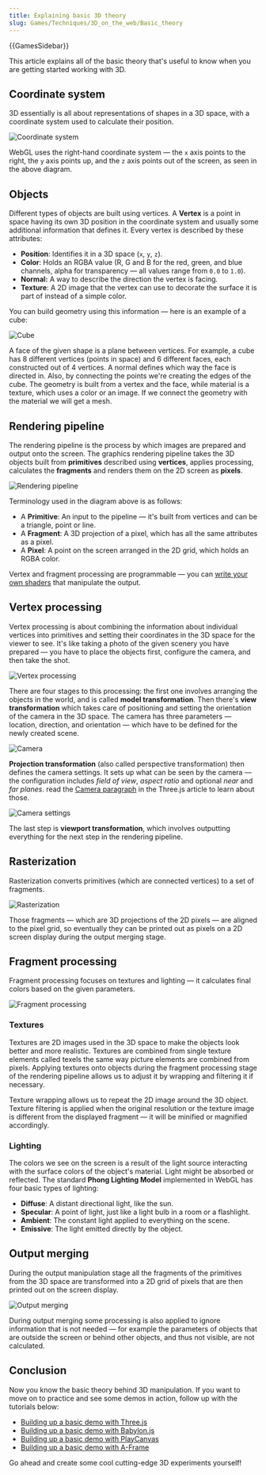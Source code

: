```yaml
---
title: Explaining basic 3D theory
slug: Games/Techniques/3D_on_the_web/Basic_theory
---
```


{{GamesSidebar}}

This article explains all of the basic theory that's useful to know when you are getting started working with 3D.

## Coordinate system

3D essentially is all about representations of shapes in a 3D space, with a coordinate system used to calculate their position.

![Coordinate system](mdn-games-3d-coordinate-system.png)

WebGL uses the right-hand coordinate system — the `x` axis points to the right, the `y` axis points up, and the `z` axis points out of the screen, as seen in the above diagram.

## Objects

Different types of objects are built using vertices. A **Vertex** is a point in space having its own 3D position in the coordinate system and usually some additional information that defines it. Every vertex is described by these attributes:

- **Position**: Identifies it in a 3D space (`x`, `y`, `z`).
- **Color**: Holds an RGBA value (R, G and B for the red, green, and blue channels, alpha for transparency — all values range from `0.0` to `1.0`).
- **Normal:** A way to describe the direction the vertex is facing.
- **Texture**: A 2D image that the vertex can use to decorate the surface it is part of instead of a simple color.

You can build geometry using this information — here is an example of a cube:

![Cube](mdn-games-3d-cube.png)

A face of the given shape is a plane between vertices. For example, a cube has 8 different vertices (points in space) and 6 different faces, each constructed out of 4 vertices. A normal defines which way the face is directed in. Also, by connecting the points we're creating the edges of the cube. The geometry is built from a vertex and the face, while material is a texture, which uses a color or an image. If we connect the geometry with the material we will get a mesh.

## Rendering pipeline

The rendering pipeline is the process by which images are prepared and output onto the screen. The graphics rendering pipeline takes the 3D objects built from **primitives** described using **vertices**, applies processing, calculates the **fragments** and renders them on the 2D screen as **pixels**.

![Rendering pipeline](mdn-games-3d-rendering-pipeline.png)

Terminology used in the diagram above is as follows:

- A **Primitive**: An input to the pipeline — it's built from vertices and can be a triangle, point or line.
- A **Fragment**: A 3D projection of a pixel, which has all the same attributes as a pixel.
- A **Pixel**: A point on the screen arranged in the 2D grid, which holds an RGBA color.

Vertex and fragment processing are programmable — you can [write your own shaders](/en-US/docs/Games/Techniques/3D_on_the_web/GLSL_Shaders) that manipulate the output.

## Vertex processing

Vertex processing is about combining the information about individual vertices into primitives and setting their coordinates in the 3D space for the viewer to see. It's like taking a photo of the given scenery you have prepared — you have to place the objects first, configure the camera, and then take the shot.

![Vertex processing](mdn-games-3d-vertex-processing.png)

There are four stages to this processing: the first one involves arranging the objects in the world, and is called **model transformation**. Then there's **view transformation** which takes care of positioning and setting the orientation of the camera in the 3D space. The camera has three parameters — location, direction, and orientation — which have to be defined for the newly created scene.

![Camera](mdn-games-3d-camera.png)

**Projection transformation** (also called perspective transformation) then defines the camera settings. It sets up what can be seen by the camera — the configuration includes _field of view_, _aspect ratio_ and optional _near_ and _far planes_. read the [Camera paragraph](/en-US/docs/Games/Techniques/3D_on_the_web/Building_up_a_basic_demo_with_Three.js#camera) in the Three.js article to learn about those.

![Camera settings](mdn-games-3d-camera-settings.png)

The last step is **viewport transformation**, which involves outputting everything for the next step in the rendering pipeline.

## Rasterization

Rasterization converts primitives (which are connected vertices) to a set of fragments.

![Rasterization](mdn-games-3d-rasterization.png)

Those fragments — which are 3D projections of the 2D pixels — are aligned to the pixel grid, so eventually they can be printed out as pixels on a 2D screen display during the output merging stage.

## Fragment processing

Fragment processing focuses on textures and lighting — it calculates final colors based on the given parameters.

![Fragment processing](mdn-games-3d-fragment-processing.png)

### Textures

Textures are 2D images used in the 3D space to make the objects look better and more realistic. Textures are combined from single texture elements called texels the same way picture elements are combined from pixels. Applying textures onto objects during the fragment processing stage of the rendering pipeline allows us to adjust it by wrapping and filtering it if necessary.

Texture wrapping allows us to repeat the 2D image around the 3D object. Texture filtering is applied when the original resolution or the texture image is different from the displayed fragment — it will be minified or magnified accordingly.

### Lighting

The colors we see on the screen is a result of the light source interacting with the surface colors of the object's material. Light might be absorbed or reflected. The standard **Phong Lighting Model** implemented in WebGL has four basic types of lighting:

- **Diffuse**: A distant directional light, like the sun.
- **Specular**: A point of light, just like a light bulb in a room or a flashlight.
- **Ambient**: The constant light applied to everything on the scene.
- **Emissive**: The light emitted directly by the object.

## Output merging

During the output manipulation stage all the fragments of the primitives from the 3D space are transformed into a 2D grid of pixels that are then printed out on the screen display.

![Output merging](mdn-games-3d-output-merging.png)

During output merging some processing is also applied to ignore information that is not needed — for example the parameters of objects that are outside the screen or behind other objects, and thus not visible, are not calculated.

## Conclusion

Now you know the basic theory behind 3D manipulation. If you want to move on to practice and see some demos in action, follow up with the tutorials below:

- [Building up a basic demo with Three.js](/en-US/docs/Games/Techniques/3D_on_the_web/Building_up_a_basic_demo_with_Three.js)
- [Building up a basic demo with Babylon.js](/en-US/docs/Games/Techniques/3D_on_the_web/Building_up_a_basic_demo_with_Babylon.js)
- [Building up a basic demo with PlayCanvas](/en-US/docs/Games/Techniques/3D_on_the_web/Building_up_a_basic_demo_with_PlayCanvas)
- [Building up a basic demo with A-Frame](/en-US/docs/Games/Techniques/3D_on_the_web/Building_up_a_basic_demo_with_A-Frame)

Go ahead and create some cool cutting-edge 3D experiments yourself!
